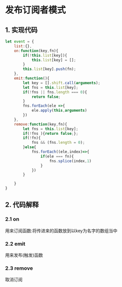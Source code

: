 # 发布订阅者模式

## 1. 实现代码

```javascript
let event = {
    list:{},
    on:function(key,fn){
        if(!this.list[key]){
            this.list[key] = [];
        }
        this.list[key].push(fn);
    },
    emit:function(){
        let key = [].shift.call(arguments);
        let fns = this.list[key];
        if(!fns || fns.length === 0){
            return false;
        }
        fns.forEach(ele =>{
            ele.apply(this,arguments)
        })
    },
    remove:function(key,fn){
        let fns = this.list[key];
        if(!fns ){return false;};
        if(!fn){
            fns && (fns.length = 0);
        }else{
            fns.forEach((ele,index)=>{
                if(ele === fn){
                    fns.splice(index,1)
                }
            })
        }

    }
}
```
## 2. 代码解释
### 2.1 on
用来订阅函数:将传进来的函数放到以key为名字的数组当中
### 2.2 emit
用来发布(触发)函数
### 2.3 remove
取消订阅